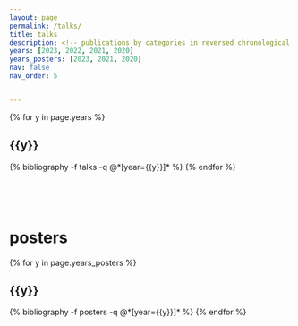 ```yaml
---
layout: page
permalink: /talks/
title: talks
description: <!-- publications by categories in reversed chronological order. generated by jekyll-scholar. -->
years: [2023, 2022, 2021, 2020]
years_posters: [2023, 2021, 2020]
nav: false
nav_order: 5


---
```


<div class="publications">

{% for y in page.years %}
  <h2 class="year">{{y}}</h2>
  {% bibliography -f talks -q @*[year={{y}}]* %}
{% endfor %}

</div>


&nbsp;

&nbsp;




# posters

<div class="publications">

{% for y in page.years_posters %}
  <h2 class="year">{{y}}</h2>
  {% bibliography -f posters -q @*[year={{y}}]* %}
{% endfor %}

</div>
